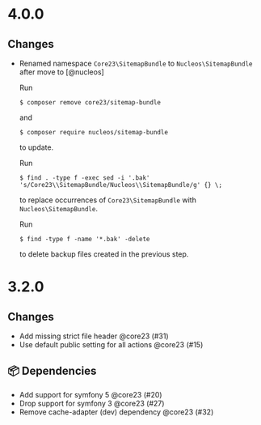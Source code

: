 # 4.0.0

## Changes

* Renamed namespace `Core23\SitemapBundle` to `Nucleos\SitemapBundle` after move to [@nucleos]

  Run

  ```
  $ composer remove core23/sitemap-bundle
  ```

  and

  ```
  $ composer require nucleos/sitemap-bundle
  ```

  to update.

  Run

  ```
  $ find . -type f -exec sed -i '.bak' 's/Core23\\SitemapBundle/Nucleos\\SitemapBundle/g' {} \;
  ```

  to replace occurrences of `Core23\SitemapBundle` with `Nucleos\SitemapBundle`.

  Run

  ```
  $ find -type f -name '*.bak' -delete
  ```

  to delete backup files created in the previous step.


# 3.2.0

## Changes

- Add missing strict file header @core23 (#31)
- Use default public setting for all actions @core23 (#15)

## 📦 Dependencies

- Add support for symfony 5 @core23 (#20)
- Drop support for symfony 3 @core23 (#27)
- Remove cache-adapter (dev) dependency @core23 (#32)
